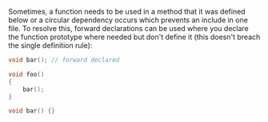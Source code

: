 Sometimes, a function needs to be used in a method that it was defined below or a circular dependency occurs which prevents an include in one file. To resolve this, forward declarations can be used where you declare the function prototype where needed but don't define it (this doesn't breach the single definition rule):

```cpp
void bar(); // forward declared

void foo() 
{
	bar();
}

void bar() {}
```